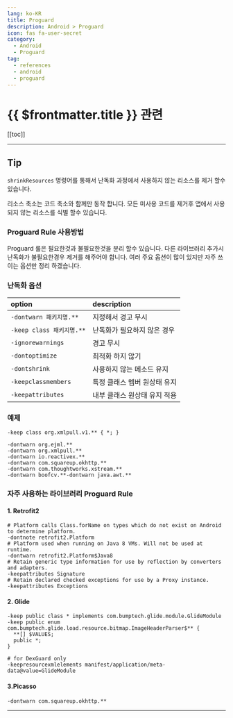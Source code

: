 ```yaml
---
lang: ko-KR
title: Proguard
description: Android > Proguard
icon: fas fa-user-secret
category:
  - Android
  - Proguard
tag: 
  - references
  - android
  - proguard
---
```


# {{ $frontmatter.title }} 관련

[[toc]]

---

## Tip

`shrinkResources` 명령어를 통해서 난독화 과정에서 사용하지 않는 리소스를 제거 할수 있습니다.

리소스 축소는 코드 축소와 함께만 동작 합니다. 모든 미사용 코드를 제거후 앱에서 사용되지 않는 리소스를 식별 할수 있습니다.

### Proguard Rule 사용방법

Proguard 룰은 필요한것과 불필요한것을 분리 할수 있습니다. 다른 라이브러리 추가시 난독화가 불필요한경우 제거를 해주어야 합니다. 여러 주요 옵션이 많이 있지만 자주 쓰이는 옵션만 정리 하겠습니다.

### 난독화 옵션

| option | description |
| :--- | :--- |
| `-dontwarn 패키지명.**` | 지정해서 경고 무시 | 
| `-keep class 패키지명.**` | 난독화가 필요하지 않은 경우 | 
| `-ignorewarnings` | 경고 무시 | 
| `-dontoptimize` | 최적화 하지 않기 |
| `-dontshrink` | 사용하지 않는 메소드 유지 |
| `-keepclassmembers` | 특정 클래스 멤버 원상태 유지 |
| `-keepattributes` | 내부 클래스 원상태 유지 적용

### 예제

```proguard
-keep class org.xmlpull.v1.** { *; }

-dontwarn org.ejml.**
-dontwarn org.xmlpull.**
-dontwarn io.reactivex.**
-dontwarn com.squareup.okhttp.**
-dontwarn com.thoughtworks.xstream.**
-dontwarn boofcv.**-dontwarn java.awt.**
```

### 자주 사용하는 라이브러리 Proguard Rule

#### 1. Retrofit2

```proguard
# Platform calls Class.forName on types which do not exist on Android to determine platform.
-dontnote retrofit2.Platform
# Platform used when running on Java 8 VMs. Will not be used at runtime.
-dontwarn retrofit2.Platform$Java8
# Retain generic type information for use by reflection by converters and adapters.
-keepattributes Signature
# Retain declared checked exceptions for use by a Proxy instance.
-keepattributes Exceptions
```

#### 2. Glide

```proguard
-keep public class * implements com.bumptech.glide.module.GlideModule
-keep public enum com.bumptech.glide.load.resource.bitmap.ImageHeaderParser$** {
  **[] $VALUES;
  public *;
}

# for DexGuard only
-keepresourcexmlelements manifest/application/meta-data@value=GlideModule
```

#### 3.Picasso

```proguard
-dontwarn com.squareup.okhttp.**
```

---

<TagLinks />